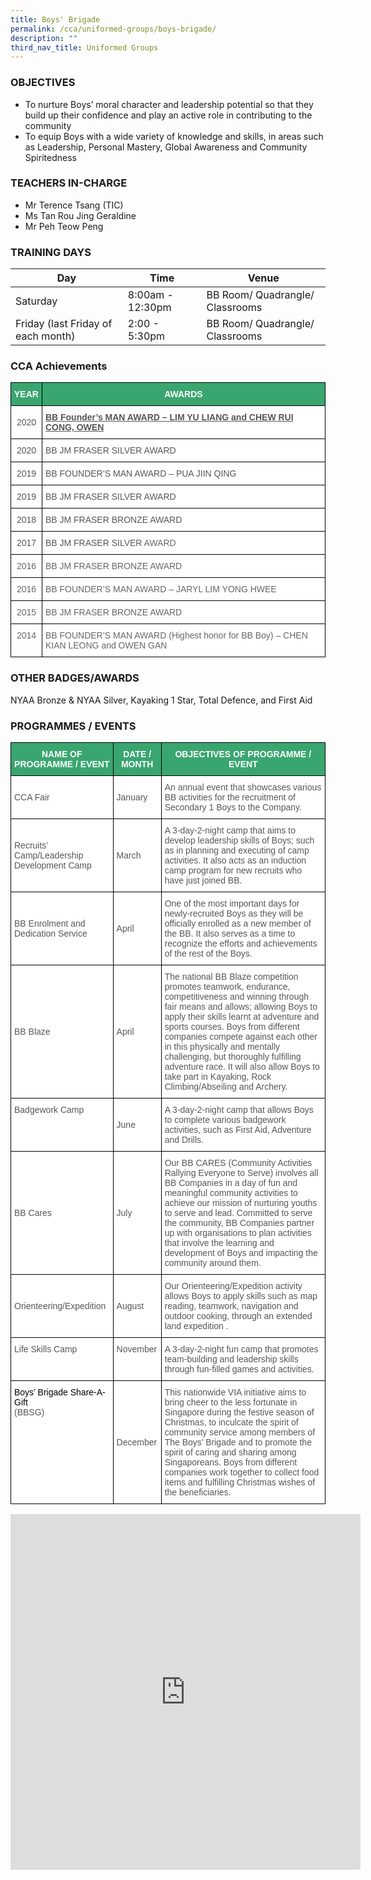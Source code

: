 ```yaml
---
title: Boys' Brigade
permalink: /cca/uniformed-groups/boys-brigade/
description: ""
third_nav_title: Uniformed Groups
---
```

### OBJECTIVES

*   To nurture Boys’ moral character and leadership potential so that they build up their confidence and play an active role in contributing to the community
*   To equip Boys with a wide variety of knowledge and skills, in areas such as Leadership, Personal Mastery, Global Awareness and Community Spiritedness

  

### TEACHERS IN-CHARGE

*   Mr Terence Tsang (TIC)
*   Ms Tan Rou Jing Geraldine
*   Mr Peh Teow Peng

### TRAINING DAYS

<style type="text/css">
.tg  {border-collapse:collapse;border-spacing:0;}
.tg td{border-color:black;border-style:solid;border-width:1px;font-family:Arial, sans-serif;font-size:14px;
  overflow:hidden;padding:10px 5px;word-break:normal;}
.tg th{border-color:black;border-style:solid;border-width:1px;font-family:Arial, sans-serif;font-size:14px;
  font-weight:normal;overflow:hidden;padding:10px 5px;word-break:normal;}
.tg .tg-k0s0{background-color:#3AA66F;color:#FFF;font-weight:bold;text-align:center;vertical-align:middle}
.tg .tg-mwz3{background-color:#FFF;color:#565656;text-align:left;vertical-align:middle}
.tg .tg-njgx{background-color:#FFF;color:#565656;text-align:left;vertical-align:top}
</style>

	

| Day | Time | Venue |
| -------- | -------- | -------- |
| Saturday    | 8:00am - 12:30pm    | BB Room/ Quadrangle/ Classrooms     |
| Friday (last Friday of each month)    | 2:00 - 5:30pm   | BB Room/ Quadrangle/ Classrooms    |



### CCA Achievements

<style type="text/css">
.tg  {border-collapse:collapse;border-spacing:0;}
.tg td{border-color:black;border-style:solid;border-width:1px;font-family:Arial, sans-serif;font-size:14px;
  overflow:hidden;padding:10px 5px;word-break:normal;}
.tg th{border-color:black;border-style:solid;border-width:1px;font-family:Arial, sans-serif;font-size:14px;
  font-weight:normal;overflow:hidden;padding:10px 5px;word-break:normal;}
.tg .tg-k0s0{background-color:#3AA66F;color:#FFF;font-weight:bold;text-align:center;vertical-align:middle}
.tg .tg-kggv{background-color:#FFF;color:#565656;text-align:center;vertical-align:middle}
.tg .tg-ddui{background-color:#FFF;color:#565656;font-weight:bold;text-align:left;text-decoration:underline;vertical-align:top}
.tg .tg-mwz3{background-color:#FFF;color:#565656;text-align:left;vertical-align:middle}
.tg .tg-zqva{background-color:#FFF;color:#666;text-align:center;vertical-align:top}
.tg .tg-cmm0{background-color:#FFF;color:#666;text-align:left;vertical-align:top}
</style>
<table class="tg">
<thead>
  <tr>
    <th class="tg-k0s0"><span style="color:#FFF;background-color:#3AA66F">YEAR</span></th>
    <th class="tg-k0s0"><span style="color:#FFF;background-color:#3AA66F">AWARDS</span></th>
  </tr>
</thead>
<tbody>
  <tr>
    <td class="tg-kggv"><span style="color:#565656">2020</span></td>
    <td class="tg-ddui"><span style="color:#565656">BB Founder’s MAN AWARD –</span> LIM YU LIANG <span style="color:#565656">and</span> CHEW RUI CONG, OWEN<br></td>
  </tr>
  <tr>
    <td class="tg-kggv"><span style="color:#565656"> 2020 </span></td>
    <td class="tg-mwz3"><span style="color:#565656">BB JM FRASER </span>SILVER<span style="color:#565656"> AWARD</span></td>
  </tr>
  <tr>
    <td class="tg-kggv"><span style="color:#565656">2019</span></td>
    <td class="tg-mwz3"><span style="color:#565656">BB FOUNDER’S MAN AWARD –</span> PUA JIIN QING</td>
  </tr>
  <tr>
    <td class="tg-kggv"><span style="color:#565656">2019</span></td>
    <td class="tg-mwz3"><span style="color:#565656">BB JM FRASER</span> SILVER <span style="color:#565656">AWARD</span></td>
  </tr>
  <tr>
    <td class="tg-kggv"><span style="color:#565656">2018</span></td>
    <td class="tg-mwz3"><span style="color:#565656">BB JM FRASER </span>BRONZE<span style="color:#565656"> AWARD</span></td>
  </tr>
  <tr>
    <td class="tg-kggv"><span style="color:#565656">2017</span></td>
    <td class="tg-mwz3"><span style="color:#565656">BB JM FRASER </span>SILVER<span style="color:#666"> AWARD</span></td>
  </tr>
  <tr>
    <td class="tg-zqva">2016</td>
    <td class="tg-cmm0">BB JM FRASER BRONZE AWARD</td>
  </tr>
  <tr>
    <td class="tg-zqva">2016</td>
    <td class="tg-cmm0">BB FOUNDER’S MAN AWARD – JARYL LIM YONG HWEE</td>
  </tr>
  <tr>
    <td class="tg-zqva">2015<br></td>
    <td class="tg-cmm0">BB JM FRASER BRONZE AWARD </td>
  </tr>
  <tr>
    <td class="tg-zqva"> 2014 </td>
    <td class="tg-cmm0">BB FOUNDER’S MAN AWARD (Highest honor for BB Boy) – CHEN KIAN LEONG and OWEN GAN </td>
  </tr>
</tbody>
</table>

### OTHER BADGES/AWARDS

NYAA Bronze & NYAA Silver, Kayaking 1 Star, Total Defence, and First Aid

### PROGRAMMES / EVENTS

<style type="text/css">
.tg  {border-collapse:collapse;border-spacing:0;}
.tg td{border-color:black;border-style:solid;border-width:1px;font-family:Arial, sans-serif;font-size:14px;
  overflow:hidden;padding:10px 5px;word-break:normal;}
.tg th{border-color:black;border-style:solid;border-width:1px;font-family:Arial, sans-serif;font-size:14px;
  font-weight:normal;overflow:hidden;padding:10px 5px;word-break:normal;}
.tg .tg-61iw{background-color:#FFF;color:#F00;text-align:left;vertical-align:top}
.tg .tg-k0s0{background-color:#3AA66F;color:#FFF;font-weight:bold;text-align:center;vertical-align:middle}
.tg .tg-mwz3{background-color:#FFF;color:#565656;text-align:left;vertical-align:middle}
</style>
<table class="tg">
<thead>
  <tr>
    <th class="tg-k0s0"><span style="color:#FFF;background-color:#3AA66F">NAME OF PROGRAMME / EVENT</span></th>
    <th class="tg-k0s0"><span style="color:#FFF;background-color:#3AA66F">DATE / MONTH</span></th>
    <th class="tg-k0s0"><span style="color:#FFF;background-color:#3AA66F">OBJECTIVES OF PROGRAMME / EVENT</span></th>
  </tr>
</thead>
<tbody>
  <tr>
    <td class="tg-mwz3"><span style="color:#565656">CCA Fair</span></td>
    <td class="tg-mwz3"><span style="color:#565656"> January</span></td>
    <td class="tg-mwz3"><span style="color:#565656">An annual event that showcases various BB activities for the recruitment of Secondary 1 Boys to the Company. </span></td>
  </tr>
  <tr>
    <td class="tg-mwz3"><span style="color:#565656">Recruits’ Camp/Leadership Development Camp</span><br></td>
    <td class="tg-mwz3"><span style="color:#565656">March</span></td>
    <td class="tg-mwz3"><span style="color:#565656">A 3-day-2-night camp that aims to develop leadership skills of Boys; such as in planning and executing of camp activities. It also acts as an induction camp program for new recruits who have just joined BB.</span></td>
  </tr>
  <tr>
    <td class="tg-mwz3"><span style="color:#565656">BB Enrolment and Dedication Service</span></td>
    <td class="tg-mwz3"><span style="color:#565656">April</span></td>
    <td class="tg-mwz3"><span style="color:#565656">One of the most important days for newly-recruited Boys as they will be officially enrolled as a new member of the BB. It also serves as a time to recognize the efforts and achievements of the rest of the Boys.</span><br></td>
  </tr>
  <tr>
    <td class="tg-mwz3"><span style="color:#565656">BB Blaze</span></td>
    <td class="tg-mwz3"><span style="color:#565656"> April</span></td>
    <td class="tg-mwz3"><span style="color:#565656">The national BB Blaze competition promotes teamwork, endurance, competitiveness and winning through fair means and allows; allowing Boys to apply their skills learnt at adventure and sports courses. Boys from different companies compete against each other in this physically and mentally challenging, but thoroughly fulfilling adventure race. It will also allow Boys to take part in Kayaking, Rock Climbing/Abseiling and Archery.</span><br></td>
  </tr>
  <tr>
    <td class="tg-61iw"><span style="color:#565656">Badgework Camp </span></td>
    <td class="tg-mwz3"><span style="color:#565656">June</span></td>
    <td class="tg-61iw"><span style="color:#565656">A 3-day-2-night camp that allows Boys to complete various badgework activities, such as First Aid, Adventure and Drills. </span><br></td>
  </tr>
  <tr>
    <td class="tg-mwz3"><span style="color:#565656">BB Cares</span></td>
    <td class="tg-mwz3"><span style="color:#565656">July</span></td>
    <td class="tg-mwz3"><span style="color:#565656">Our BB CARES (Community Activities Rallying Everyone to Serve) involves all BB Companies in a day of fun and meaningful community activities to achieve our mission of nurturing youths to serve and lead. Committed to serve the community, BB Companies partner up with organisations to plan activities that involve the learning and development of Boys and impacting the community around them.</span><br></td>
  </tr>
  <tr>
    <td class="tg-mwz3"><span style="color:#565656">Orienteering/Expedition </span></td>
    <td class="tg-mwz3"><span style="color:#565656">August</span></td>
    <td class="tg-mwz3"><span style="color:#565656">Our Orienteering/Expedition activity allows Boys to apply skills such as map reading, teamwork, navigation and outdoor cooking, through an extended land expedition . </span><br></td>
  </tr>
  <tr>
    <td class="tg-61iw"><span style="color:#565656">Life Skills Camp </span></td>
    <td class="tg-61iw"><span style="color:#565656">November</span></td>
    <td class="tg-61iw"><span style="color:#565656">A 3-day-2-night fun camp that promotes team-building and leadership skills through fun-filled games and activities. </span></td>
  </tr>
  <tr>
    <td class="tg-61iw"><span style="color:#000">Boys’ Brigade Share-A-Gift </span><br><span style="color:#565656">(BBSG)</span></td>
    <td class="tg-mwz3"><span style="color:#565656">December</span></td>
    <td class="tg-61iw"><span style="color:#565656">This nationwide VIA initiative aims to bring cheer to the less fortunate in Singapore during the festive season of Christmas, to inculcate the spirit of community service among members of The Boys’ Brigade and to promote the spirit of caring and sharing among Singaporeans. Boys from different companies work together to collect food items and fulfilling Christmas wishes of the beneficiaries. </span></td>
  </tr>
</tbody>
</table>

<iframe allowfullscreen="true" height="569" width="560" frameborder="0" src="https://docs.google.com/presentation/d/e/2PACX-1vS4YGtOxODPv3DPT1u6h2U5soSSNQUVl0BtO1TkkPyQbirO8jP1AZTdNMPkTBqIOsmSt3R7EP2lRI8y/embed?start=true&amp;loop=true&amp;delayms=3000"></iframe>